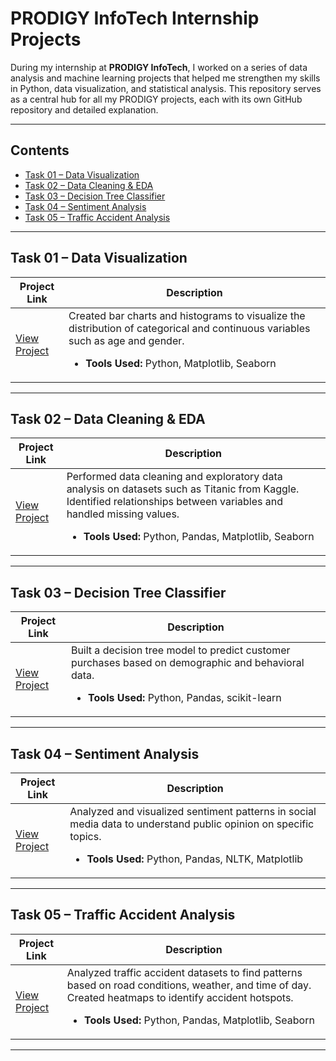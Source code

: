 # PRODIGY InfoTech Internship Projects

<p>During my internship at <b>PRODIGY InfoTech</b>, I worked on a series of data analysis and machine learning projects that helped me strengthen my skills in Python, data visualization, and statistical analysis.  
This repository serves as a central hub for all my PRODIGY projects, each with its own GitHub repository and detailed explanation.</p>

---

## Contents
<ul>
  <li><a href="#task-01">Task 01 – Data Visualization</a></li>
  <li><a href="#task-02">Task 02 – Data Cleaning & EDA</a></li>
  <li><a href="#task-03">Task 03 – Decision Tree Classifier</a></li>
  <li><a href="#task-04">Task 04 – Sentiment Analysis</a></li>
  <li><a href="#task-05">Task 05 – Traffic Accident Analysis</a></li>
</ul>

---

## <a name="task-01">Task 01 – Data Visualization</a>
| Project Link | Description |
| ------------ | ----------- |
| <a href="https://github.com/john-rocks/DS-PRODIGY-01">View Project</a> | Created bar charts and histograms to visualize the distribution of categorical and continuous variables such as age and gender. <ul><li><b>Tools Used:</b> Python, Matplotlib, Seaborn</li></ul> |

---

## <a name="task-02">Task 02 – Data Cleaning & EDA</a>
| Project Link | Description |
| ------------ | ----------- |
| <a href="https://github.com/john-rocks/DS-PRODIGY-02">View Project</a> | Performed data cleaning and exploratory data analysis on datasets such as Titanic from Kaggle. Identified relationships between variables and handled missing values. <ul><li><b>Tools Used:</b> Python, Pandas, Matplotlib, Seaborn</li></ul> |

---

## <a name="task-03">Task 03 – Decision Tree Classifier</a>
| Project Link | Description |
| ------------ | ----------- |
| <a href="https://github.com/john-rocks/DS-PRODIGY-03">View Project</a> | Built a decision tree model to predict customer purchases based on demographic and behavioral data. <ul><li><b>Tools Used:</b> Python, Pandas, scikit-learn</li></ul> |

---

## <a name="task-04">Task 04 – Sentiment Analysis</a>
| Project Link | Description |
| ------------ | ----------- |
| <a href="https://github.com/john-rocks/DS-PRODIGY-04">View Project</a> | Analyzed and visualized sentiment patterns in social media data to understand public opinion on specific topics. <ul><li><b>Tools Used:</b> Python, Pandas, NLTK, Matplotlib</li></ul> |

---

## <a name="task-05">Task 05 – Traffic Accident Analysis</a>
| Project Link | Description |
| ------------ | ----------- |
| <a href="https://github.com/john-rocks/DS-PRODIGY-05">View Project</a> | Analyzed traffic accident datasets to find patterns based on road conditions, weather, and time of day. Created heatmaps to identify accident hotspots. <ul><li><b>Tools Used:</b> Python, Pandas, Matplotlib, Seaborn</li></ul> |

---


